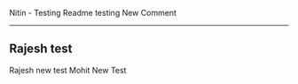 Nitin - Testing Readme testing
New Comment

------------------
Rajesh test
------------------
Rajesh new test
Mohit New Test
